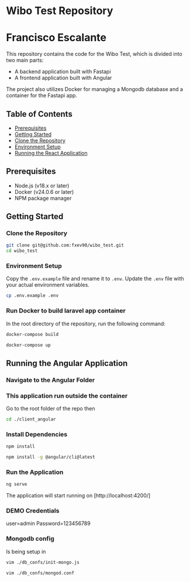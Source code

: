 # Wibo Test Repository
# Francisco Escalante
This repository contains the code for the Wibo Test, which is divided into two main parts:

- A backend application built with Fastapi
- A frontend application built with Angular

The project also utilizes Docker for managing a Mongodb database and a container for the Fastapi app.

## Table of Contents

- [Prerequisites](#prerequisites)
- [Getting Started](#getting-started)
- [Clone the Repository](#clone-the-repository)
- [Environment Setup](#environment-setup)
- [Running the React Application](#running-the-react-application)

## Prerequisites

- Node.js (v18.x or later)
- Docker (v24.0.6 or later)
- NPM package manager

## Getting Started

### Clone the Repository

```bash
git clone git@github.com:fxev90/wibo_test.git
cd wibo_test
```

### Environment Setup

Copy the `.env.example` file and rename it to `.env`. Update the `.env` file with your actual environment variables.

```bash
cp .env.example .env
```

### Run  Docker to build laravel app container

In the root directory of the repository, run the following command:
```bash
docker-compose build
```

```bash
docker-compose up
```

## Running the Angular Application

### Navigate to the Angular Folder
### This application run outside the container
Go to the root folder of the repo then 
```bash
cd ./client_angular
```
### Install Dependencies

```bash
npm install
```

```bash
npm install -g @angular/cli@latest
```



### Run the Application

```bash
ng serve
```

The application will start running on [http://localhost:4200/]

### DEMO Credentials
user=admin
Password=123456789


### Mongodb config
Is being setup in
```bash
vim ./db_confs/init-mongo.js
```
```bash
vim ./db_confs/mongod.conf
```